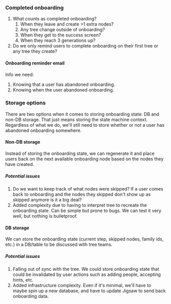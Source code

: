 ### Completed onboarding
1. What counts as completed onboarding?
    1. When they leave and create >1 extra nodes?
    2. Any tree change outside of onboarding?
    3. When they get to the success screen?
    4. When they reach 3 generations up?
2. Do we only remind users to complete onboarding on their first tree or any tree they create?
#### Onboarding reminder email
Info we need:
1. Knowing that a user has abandoned onboarding.
2. Knowing when the user abandoned onboarding.
### Storage options
There are two options when it comes to storing onboarding state: DB and non-DB storage. That just means storing the state machine context. Regardless of what we do, we'll still need to store whether or not a user has abandoned onboarding somewhere.
#### Non-DB storage
Instead of storing the onboarding state, we can regenerate it and place users back on the next available onboarding node based on the nodes they have created.
##### Potential issues
1. Do we want to keep track of what nodes were skipped? If a user comes back to onboarding and the nodes they skipped don't show up as skipped anymore is it a big deal?
2. Added complexity due to having to interpret tree to recreate the onboarding state. Can be simple but prone to bugs. We can test it very well, but nothing is bulletproof.
#### DB storage
We can store the onboarding state (current step, skipped nodes, family ids, etc.) in a DB/table to be discussed with tree teams.
##### Potential issues
1. Falling out of sync with the tree. We could store onboarding state that could be invalidated by user actions such as adding people, accepting hints, etc.
2. Added infrastructure complexity. Even if it's minimal, we'll have to maybe spin up a new database, and have to update Jigsaw to send back onboarding data.